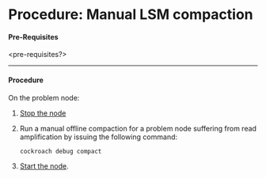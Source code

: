 # Procedure: Manual LSM compaction

#### Pre-Requisites

<pre-requisites?>



------

#### Procedure

On the problem node:

1. [Stop the node](../routine-maintenance/node-start-stop.md)

2. Run a manual offline compaction for a problem node suffering from read amplification by issuing the following command:

   `cockroach debug compact`

3. [Start the node](../routine-maintenance/node-start-stop.md).  

